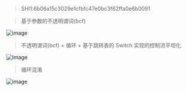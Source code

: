 
> SHI1:6b06a15c3029e1cfbfc47e0bc3f62ffa0e6b0091

> 基于参数的不透明谓词(bcf)

![image](https://user-images.githubusercontent.com/36320938/132166571-f25e2c7f-20d7-417b-bc40-264db6eb17a7.png)

> 不透明谓词(bcf) + 循环 + 基于跳转表的 Switch 实现的控制流平坦化

![Image](https://user-images.githubusercontent.com/36320938/132166446-ba4d45ce-17d9-4255-b433-ad677c59fca9.png)

> 循环混淆

![image](https://user-images.githubusercontent.com/36320938/132167350-03ae9539-3a5c-4ecb-a79c-8903ed427a49.png)

